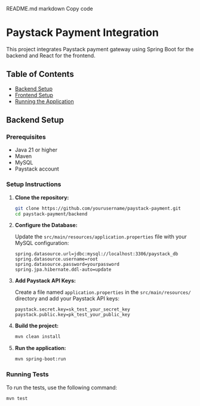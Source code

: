 README.md
markdown
Copy code
# Paystack Payment Integration

This project integrates Paystack payment gateway using Spring Boot for the backend and React for the frontend.

## Table of Contents

- [Backend Setup](#backend-setup)
- [Frontend Setup](#frontend-setup)
- [Running the Application](#running-the-application)

## Backend Setup

### Prerequisites

- Java 21 or higher
- Maven
- MySQL
- Paystack account

### Setup Instructions

1. **Clone the repository:**

    ```sh
    git clone https://github.com/yourusername/paystack-payment.git
    cd paystack-payment/backend
    ```

2. **Configure the Database:**

   Update the `src/main/resources/application.properties` file with your MySQL configuration:

    ```properties
    spring.datasource.url=jdbc:mysql://localhost:3306/paystack_db
    spring.datasource.username=root
    spring.datasource.password=yourpassword
    spring.jpa.hibernate.ddl-auto=update
    ```

3. **Add Paystack API Keys:**

   Create a file named `application.properties` in the `src/main/resources/` directory and add your Paystack API keys:

    ```properties
    paystack.secret.key=sk_test_your_secret_key
    paystack.public.key=pk_test_your_public_key
    ```

4. **Build the project:**

    ```sh
    mvn clean install
    ```

5. **Run the application:**

    ```sh
    mvn spring-boot:run
    ```

### Running Tests

To run the tests, use the following command:

```sh
mvn test
